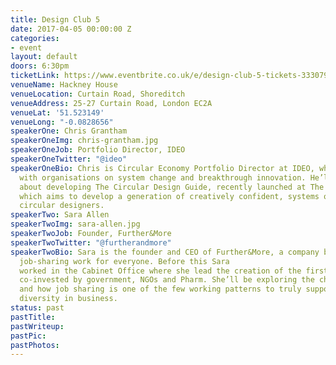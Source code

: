 ```yaml
---
title: Design Club 5
date: 2017-04-05 00:00:00 Z
categories:
- event
layout: default
doors: 6:30pm
ticketLink: https://www.eventbrite.co.uk/e/design-club-5-tickets-33307942954#tickets
venueName: Hackney House
venueLocation: Curtain Road, Shoreditch
venueAddress: 25-27 Curtain Road, London EC2A
venueLat: '51.523149'
venueLong: "-0.0828656"
speakerOne: Chris Grantham
speakerOneImg: chris-grantham.jpg
speakerOneJob: Portfolio Director, IDEO
speakerOneTwitter: "@ideo"
speakerOneBio: Chris is Circular Economy Portfolio Director at IDEO, where he works 
  with organisations on system change and breakthrough innovation. He’ll be talking 
  about developing The Circular Design Guide, recently launched at The World Economic Forum, 
  which aims to develop a generation of creatively confident, systems orientated 
  circular designers. 
speakerTwo: Sara Allen
speakerTwoImg: sara-allen.jpg
speakerTwoJob: Founder, Further&More
speakerTwoTwitter: "@furtherandmore"
speakerTwoBio: Sara is the founder and CEO of Further&More, a company built to make 
  job-sharing work for everyone. Before this Sara 
  worked in the Cabinet Office where she lead the creation of the first VC fund 
  co-invested by government, NGOs and Pharm. She’ll be exploring the changing workplace, 
  and how job sharing is one of the few working patterns to truly support agility and 
  diversity in business.
status: past
pastTitle: 
pastWriteup: 
pastPic: 
pastPhotos: 
---
```

